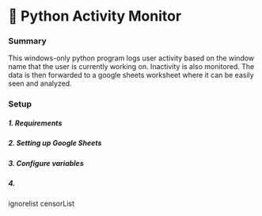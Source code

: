# 🐍 Python Activity Monitor

### Summary
This windows-only python program logs user activity based on the window name that the user is currently working on. Inactivity is also monitored. The data is then forwarded to a google sheets worksheet where it can be easily seen and analyzed.

### Setup

##### 1. Requirements

##### 2. Setting up Google Sheets

##### 3. Configure variables

##### 4. 

ignorelist
censorList